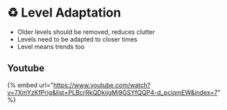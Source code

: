 # ♻ Level Adaptation

* Older levels should be removed, reduces clutter
* Levels need to be adapted to closer times
* Level means trends too



## Youtube

{% embed url="https://www.youtube.com/watch?v=7XmYzKfPrig&list=PLBcrRkQDkijgMj9GSYfQQP4-d_pciqmEW&index=7" %}

